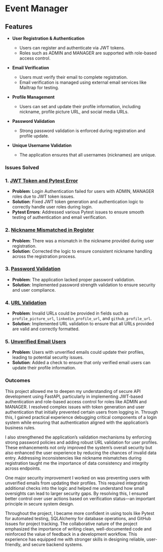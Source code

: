 # Event Manager


## Features

- **User Registration & Authentication**
  - Users can register and authenticate via JWT tokens.
  - Roles such as ADMIN and MANAGER are supported with role-based access control.

- **Email Verification**
  - Users must verify their email to complete registration.
  - Email verification is managed using external email services like Mailtrap for testing.

- **Profile Management**
  - Users can set and update their profile information, including nickname, profile picture URL, and social media URLs.

- **Password Validation**
  - Strong password validation is enforced during registration and profile update.

- **Unique Username Validation**
  - The application ensures that all usernames (nicknames) are unique.


### Issues Solved


### 1. [JWT Token and Pytest Error](https://github.com/yashah9/Hw10-YashS/issues/1)
   - **Problem**: Login Authentication failed for users with ADMIN, MANAGER roles due to JWT token issues.
   - **Solution**: Fixed JWT token generation and authentication logic to correctly handle user roles during login.
   - **Pytest Errors**: Addressed various Pytest issues to ensure smooth testing of authentication and email verification.

### 2. [Nickname Mismatched in Register](https://github.com/yashah9/Hw10-YashS/issues/3)
   - **Problem**: There was a mismatch in the nickname provided during user registration.
   - **Solution**: Corrected the logic to ensure consistent nickname handling across the registration process.

### 3. [Password Validation](https://github.com/yashah9/Hw10-YashS/issues/7)
   - **Problem**: The application lacked proper password validation.
   - **Solution**: Implemented password strength validation to ensure security and user compliance.

### 4. [URL Validation](https://github.com/yashah9/Hw10-YashS/issues/5)
   - **Problem**: Invalid URLs could be provided in fields such as `profile_picture_url`, `linkedin_profile_url`, and `github_profile_url`.
   - **Solution**: Implemented URL validation to ensure that all URLs provided are valid and correctly formatted.

### 5. [Unverified Email Users](https://github.com/yashah9/Hw10-YashS/issues/9)
   - **Problem**: Users with unverified emails could update their profiles, leading to potential security issues.
   - **Solution**: Added a check to ensure that only verified email users can update their profile information.


### Outcomes

This project allowed me to deepen my understanding of secure API development using FastAPI, particularly in implementing JWT-based authentication and role-based access control for roles like ADMIN and MANAGER. I resolved complex issues with token generation and user authentication that initially prevented certain users from logging in. Through this, I gained practical experience debugging critical components of a login system while ensuring that authentication aligned with the application’s business rules.

I also strengthened the application’s validation mechanisms by enforcing strong password policies and adding robust URL validation for user profiles. These enhancements not only improved the system’s overall security but also enhanced the user experience by reducing the chances of invalid data entry. Addressing inconsistencies like nickname mismatches during registration taught me the importance of data consistency and integrity across endpoints.

One major security improvement I worked on was preventing users with unverified emails from updating their profiles. This required integrating additional checks into the logic and helped me understand how small oversights can lead to larger security gaps. By resolving this, I ensured better control over user actions based on verification status—an important principle in secure system design.

Throughout the project, I became more confident in using tools like Pytest for automated testing, SQLAlchemy for database operations, and GitHub Issues for project tracking. The collaborative nature of the project emphasized the importance of writing clean, well-documented code and reinforced the value of feedback in a development workflow. This experience has equipped me with stronger skills in designing reliable, user-friendly, and secure backend systems.

